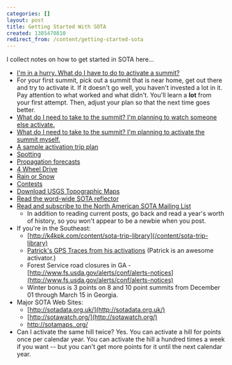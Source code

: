 ```yaml
---
categories: []
layout: post
title: Getting Started With SOTA
created: 1385470810
redirect_from: /content/getting-started-sota
---
```

I collect notes on how to get started in SOTA here...

* [I'm in a hurry. What do I have to do to activate a summit?](/content/how-activate-summit-short-form)
* For your first summit, pick out a summit that is near home, get out there and try to activate it.  If it doesn't go well, you haven't invested a lot in it.  Pay attention to what worked and what didn't.  You'll learn a **lot** from your first attempt.  Then, adjust your plan so that the next time goes better.
* [What do I need to take to the summit? I'm planning to watch someone else activate.](/content/sota-activation-what-bring-observer-edition)
* [What do I need to take to the summit? I'm planning to activate the summit myself.](/content/sota-activation-what-bring-activator-edition)
* [A sample activation trip plan](/content/my-summit-activation-plan)
* [Spotting](/content/what-sota-spotting)
* [Propagation forecasts](/content/propagation-forecasts-and-sota)
* [4 Wheel Drive](/content/sota-and-4-wheel-drive)
* [Rain or Snow](/content/sota-and-weather)
* [Contests](/content/contests-and-sota)
* [Download USGS Topographic Maps](http://store.usgs.gov/)
* [Read the word-wide SOTA reflector](http://www.sotawatch.org/reflector.php)
* [Read and subscribe to the North American SOTA Mailing List](http://groups.yahoo.com/neo/groups/nasota/info)
    * In addition to reading current posts, go back and read a year's worth of history, so you won't appear to be a newbie when you post.
* If you're in the Southeast:
    * [http://k4kpk.com/content/sota-trip-library](/content/sota-trip-library)
    * [Patrick's GPS Traces from his activations](http://smkymtns.com/sota-gpx-tracks.html) (Patrick is an awesome activator.)
    * Forest Service road closures in GA - [http://www.fs.usda.gov/alerts/conf/alerts-notices](http://www.fs.usda.gov/alerts/conf/alerts-notices)
    * Winter bonus is 3 points on 8 and 10 point summits from  December 01 through March 15 in Georgia.
* Major SOTA Web Sites:
    * [http://sotadata.org.uk/](http://sotadata.org.uk/)
    * [http://sotawatch.org/](http://sotawatch.org/)
    * [http://sotamaps..org/](http://sotamaps.org/)
* Can I activate the same hill twice?  Yes.  You can activate a hill for points once per calendar year.  You can activate the hill a hundred times a week if you want -- but you can't get more points for it until the next calendar year.
